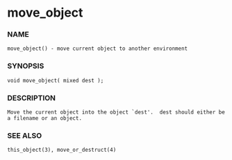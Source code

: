 # move_object

### NAME

    move_object() - move current object to another environment

### SYNOPSIS

    void move_object( mixed dest );

### DESCRIPTION

    Move the current object into the object `dest'.  dest should either be
    a filename or an object.

### SEE ALSO

    this_object(3), move_or_destruct(4)
